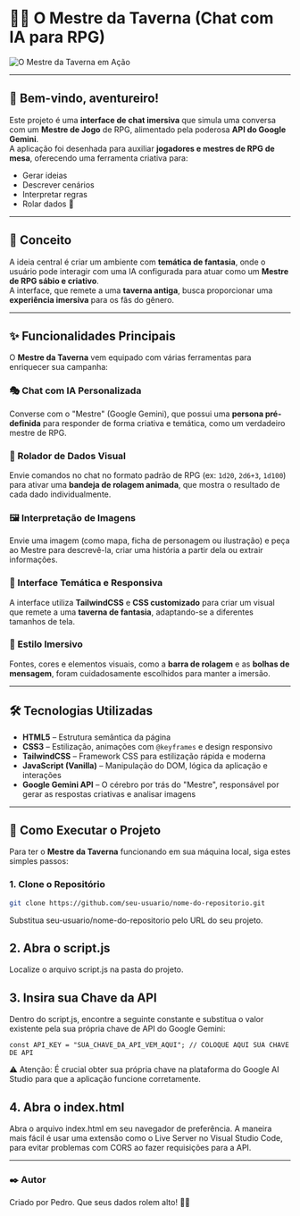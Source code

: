 # 🧙‍♂️ O Mestre da Taverna (Chat com IA para RPG)

![O Mestre da Taverna em Ação](https://i.imgur.com/tE2F8qf.png)

---

## 👋 Bem-vindo, aventureiro!

Este projeto é uma **interface de chat imersiva** que simula uma conversa com um **Mestre de Jogo** de RPG, alimentado pela poderosa **API do Google Gemini**.  
A aplicação foi desenhada para auxiliar **jogadores e mestres de RPG de mesa**, oferecendo uma ferramenta criativa para:

- Gerar ideias  
- Descrever cenários  
- Interpretar regras  
- Rolar dados 🎲

---

## 📜 Conceito

A ideia central é criar um ambiente com **temática de fantasia**, onde o usuário pode interagir com uma IA configurada para atuar como um **Mestre de RPG sábio e criativo**.  
A interface, que remete a uma **taverna antiga**, busca proporcionar uma **experiência imersiva** para os fãs do gênero.

---

## ✨ Funcionalidades Principais

O **Mestre da Taverna** vem equipado com várias ferramentas para enriquecer sua campanha:

### 🎭 Chat com IA Personalizada  
Converse com o "Mestre" (Google Gemini), que possui uma **persona pré-definida** para responder de forma criativa e temática, como um verdadeiro mestre de RPG.

### 🎲 Rolador de Dados Visual  
Envie comandos no chat no formato padrão de RPG (ex: `1d20`, `2d6+3`, `1d100`) para ativar uma **bandeja de rolagem animada**, que mostra o resultado de cada dado individualmente.

### 🖼️ Interpretação de Imagens  
Envie uma imagem (como mapa, ficha de personagem ou ilustração) e peça ao Mestre para descrevê-la, criar uma história a partir dela ou extrair informações.

### 🧵 Interface Temática e Responsiva  
A interface utiliza **TailwindCSS** e **CSS customizado** para criar um visual que remete a uma **taverna de fantasia**, adaptando-se a diferentes tamanhos de tela.

### 🎨 Estilo Imersivo  
Fontes, cores e elementos visuais, como a **barra de rolagem** e as **bolhas de mensagem**, foram cuidadosamente escolhidos para manter a imersão.

---

## 🛠️ Tecnologias Utilizadas

- **HTML5** – Estrutura semântica da página  
- **CSS3** – Estilização, animações com `@keyframes` e design responsivo  
- **TailwindCSS** – Framework CSS para estilização rápida e moderna  
- **JavaScript (Vanilla)** – Manipulação do DOM, lógica da aplicação e interações  
- **Google Gemini API** – O cérebro por trás do "Mestre", responsável por gerar as respostas criativas e analisar imagens

---

## 🚀 Como Executar o Projeto

Para ter o **Mestre da Taverna** funcionando em sua máquina local, siga estes simples passos:

### 1. Clone o Repositório

```bash
git clone https://github.com/seu-usuario/nome-do-repositorio.git
```
Substitua seu-usuario/nome-do-repositorio pelo URL do seu projeto.

## 2. Abra o script.js

Localize o arquivo script.js na pasta do projeto.

## 3. Insira sua Chave da API

Dentro do script.js, encontre a seguinte constante e substitua o valor existente pela sua própria chave de API do Google Gemini:
```
const API_KEY = "SUA_CHAVE_DA_API_VEM_AQUI"; // COLOQUE AQUI SUA CHAVE DE API
```

⚠️ Atenção: É crucial obter sua própria chave na plataforma do Google AI Studio para que a aplicação funcione corretamente.

## 4. Abra o index.html

Abra o arquivo index.html em seu navegador de preferência.
A maneira mais fácil é usar uma extensão como o Live Server no Visual Studio Code, para evitar problemas com CORS ao fazer requisições para a API.

---

### ✒️ Autor
Criado por Pedro.
Que seus dados rolem alto! 🎲✨
